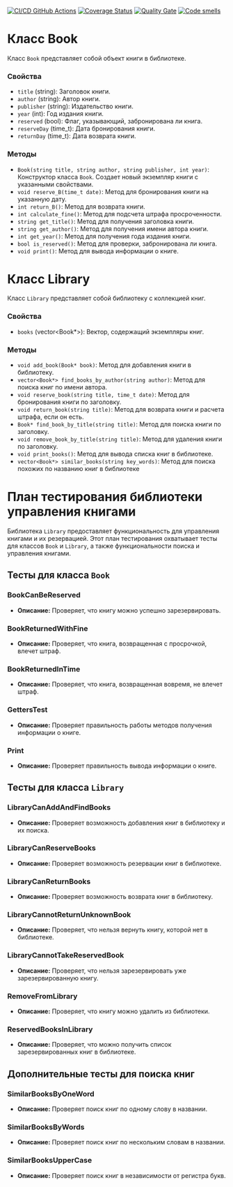 [![CI/CD GitHub Actions](https://github.com/ehotez/gtest2/actions/workflows/test-action.yml/badge.svg)](https://github.com/ehotez/gtest2/actions/workflows/test-action.yml)
[![Coverage Status](https://coveralls.io/repos/ehotez/gtest2/badge.svg?branch=main)](https://coveralls.io/github/ehotez/gtest2?branch=main)
[![Quality Gate](https://sonarcloud.io/api/project_badges/measure?project=ehotez_gtest2&metric=alert_status)](https://sonarcloud.io/dashboard?id=ehotez_gtest2)
[![Code smells](https://sonarcloud.io/api/project_badges/measure?project=ehotez_gtest2&metric=code_smells)](https://sonarcloud.io/dashboard?id=ehotez_gtest2)

# Класс Book

Класс `Book` представляет собой объект книги в библиотеке.

### Свойства

- `title` (string): Заголовок книги.
- `author` (string): Автор книги.
- `publisher` (string): Издательство книги.
- `year` (int): Год издания книги.
- `reserved` (bool): Флаг, указывающий, забронирована ли книга.
- `reserveDay` (time_t): Дата бронирования книги.
- `returnDay` (time_t): Дата возврата книги.

### Методы

- `Book(string title, string author, string publisher, int year)`: Конструктор класса `Book`. Создает новый экземпляр книги с указанными свойствами.
- `void reserve_B(time_t date)`: Метод для бронирования книги на указанную дату.
- `int return_B()`: Метод для возврата книги.
- `int calculate_fine()`: Метод для подсчета штрафа просроченности.
- `string get_title()`: Метод для получения заголовка книги.
- `string get_author()`: Метод для получения имени автора книги.
- `int get_year()`: Метод для получения года издания книги.
- `bool is_reserved()`: Метод для проверки, забронирована ли книга.
- `void print()`: Метод для вывода информации о книге.

# Класс Library

Класс `Library` представляет собой библиотеку с коллекцией книг.

### Свойства

- `books` (vector<Book*>): Вектор, содержащий экземпляры книг.

### Методы

- `void add_book(Book* book)`: Метод для добавления книги в библиотеку.
- `vector<Book*> find_books_by_author(string author)`: Метод для поиска книг по имени автора.
- `void reserve_book(string title, time_t date)`: Метод для бронирования книги по заголовку.
- `void return_book(string title)`: Метод для возврата книги и расчета штрафа, если он есть.
- `Book* find_book_by_title(string title)`: Метод для поиска книги по заголовку.
- `void remove_book_by_title(string title)`: Метод для удаления книги по заголовку.
- `void print_books()`: Метод для вывода списка книг в библиотеке.
- `vector<Book*> similar_books(string key_words)`: Метод для поиска похожих по названию книг в библиотеке

# План тестирования библиотеки управления книгами

Библиотека `Library` предоставляет функциональность для управления книгами и их резервацией. Этот план тестирования охватывает тесты для классов `Book` и `Library`, а также функциональности поиска и управления книгами.

## Тесты для класса `Book`

### BookCanBeReserved

- **Описание:** Проверяет, что книгу можно успешно зарезервировать.

### BookReturnedWithFine

- **Описание:** Проверяет, что книга, возвращенная с просрочкой, влечет штраф.

### BookReturnedInTime

- **Описание:** Проверяет, что книга, возвращенная вовремя, не влечет штраф.

### GettersTest

- **Описание:** Проверяет правильность работы методов получения информации о книге.

### Print

- **Описание:** Проверяет правильность вывода информации о книге.

## Тесты для класса `Library`

### LibraryCanAddAndFindBooks

- **Описание:** Проверяет возможность добавления книг в библиотеку и их поиска.

### LibraryCanReserveBooks

- **Описание:** Проверяет возможность резервации книг в библиотеке.

### LibraryCanReturnBooks

- **Описание:** Проверяет возможность возврата книг в библиотеку.

### LibraryCannotReturnUnknownBook

- **Описание:** Проверяет, что нельзя вернуть книгу, которой нет в библиотеке.

### LibraryCannotTakeReservedBook

- **Описание:** Проверяет, что нельзя зарезервировать уже зарезервированную книгу.

### RemoveFromLibrary

- **Описание:** Проверяет, что книгу можно удалить из библиотеки.

### ReservedBooksInLibrary

- **Описание:** Проверяет, что можно получить список зарезервированных книг в библиотеке.

## Дополнительные тесты для поиска книг

### SimilarBooksByOneWord

- **Описание:** Проверяет поиск книг по одному слову в названии.

### SimilarBooksByWords

- **Описание:** Проверяет поиск книг по нескольким словам в названии.

### SimilarBooksUpperCase

- **Описание:** Проверяет поиск книг в независимости от регистра букв.






